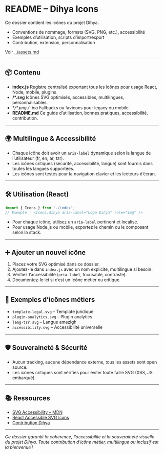 # README – Dihya Icons

Ce dossier contient les icônes du projet Dihya.

- Conventions de nommage, formats (SVG, PNG, etc.), accessibilité
- Exemples d’utilisation, scripts d’import/export
- Contribution, extension, personnalisation

Voir [../assets.md](../assets.md)

---

## 📦 Contenu

- **index.js**
  Registre centralisé exportant tous les icônes pour usage React, Node, mobile, plugins.
- **/*.svg**
  Icônes SVG optimisés, accessibles, multilingues, personnalisables.
- **/*.png / *.ico**
  Fallbacks ou favicons pour legacy ou mobile.
- **README.md**
  Ce guide d’utilisation, bonnes pratiques, accessibilité, contribution.

---

## 🌍 Multilingue & Accessibilité

- Chaque icône doit avoir un `aria-label` dynamique selon la langue de l’utilisateur (fr, en, ar, tzr).
- Les icônes critiques (sécurité, accessibilité, langue) sont fournis dans toutes les langues supportées.
- Les icônes sont testés pour la navigation clavier et les lecteurs d’écran.

---

## 🛠️ Utilisation (React)

```jsx
import { Icons } from './index';
// Exemple : <Icons.dihya aria-label="Logo Dihya" role="img" />
```

- Pour chaque icône, utilisez un `aria-label` pertinent et localisé.
- Pour usage Node.js ou mobile, exportez le chemin ou le composant selon la stack.

---

## ➕ Ajouter un nouvel icône

1. Placez votre SVG optimisé dans ce dossier.
2. Ajoutez-le dans `index.js` avec un nom explicite, multilingue si besoin.
3. Vérifiez l’accessibilité (`aria-label`, focusable, contraste).
4. Documentez-le ici si c’est un icône métier ou critique.

---

## 🧩 Exemples d’icônes métiers

- `template-legal.svg` – Template juridique
- `plugin-analytics.svg` – Plugin analytics
- `lang-tzr.svg` – Langue amazigh
- `accessibility.svg` – Accessibilité universelle

---

## 🛡️ Souveraineté & Sécurité

- Aucun tracking, aucune dépendance externe, tous les assets sont open source.
- Les icônes critiques sont vérifiés pour éviter toute faille SVG (XSS, JS embarqué).

---

## 📚 Ressources

- [SVG Accessibility – MDN](https://developer.mozilla.org/fr/docs/Web/SVG/Accessibility)
- [React Accessible SVG Icons](https://www.smashingmagazine.com/2021/01/accessible-svg-patterns-react/)
- [Contribution Dihya](../../docs/contribution/README.md)

---

*Ce dossier garantit la cohérence, l’accessibilité et la souveraineté visuelle du projet Dihya. Toute contribution d’icône métier, multilingue ou inclusif est la bienvenue !*
